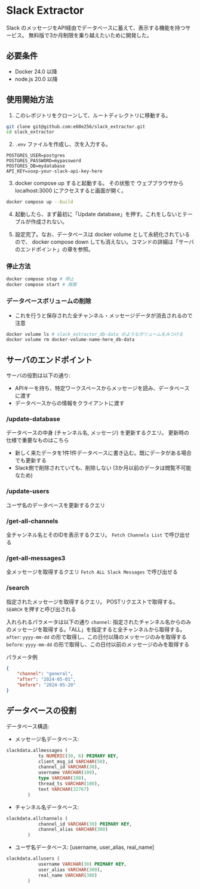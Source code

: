 # Slack Extractor
Slack のメッセージをAPI経由でデータベースに蓄えて、表示する機能を持つサービス。
無料版で3か月制限を乗り越えたいために開発した。

## 必要条件
- Docker 24.0 以降
- node.js 20.0 以降

## 使用開始方法
1. このレポジトリをクローンして、ルートディレクトリに移動する。
```bash
git clone git@github.com:e60e256/slack_extractor.git
cd slack_extractor
```

2. `.env` ファイルを作成し、次を入力する。

```
POSTGRES_USER=postgres
POSTGRES_PASSWORD=mypassword
POSTGRES_DB=mydatabase
API_KEY=xoxp-your-slack-api-key-here
```

3. docker compose up すると起動する。
その状態で ウェブブラウザから localhost:3000 にアクセスすると画面が開く。

```bash
docker compose up --build
```

4. 起動したら、まず最初に「Update database」を押す。これをしないとテーブルが作成されない。

5. 設定完了。なお、データベースは docker volume として永続化されているので、
docker compose down しても消えない。コマンドの詳細は「サーバのエンドポイント」の章を参照。

### 停止方法

```bash
docker compose stop # 停止
docker compose start # 再開
```

### データベースボリュームの削除
- これを行うと保存された全チャンネル・メッセージデータが消去されるので注意

```bash
docker volume ls # slack_extractor_db-data のようなボリュームをみつける
docker volume rm docker-volume-name-here_db-data
```

## サーバのエンドポイント
サーバの役割は以下の通り:
- APIキーを持ち、特定ワークスペースからメッセージを読み、データベースに渡す
- データベースからの情報をクライアントに渡す

### /update-database
データベースの中身 (チャンネル名, メッセージ) を更新するクエリ。
更新時の仕様で重要なものはこちら
- 新しく来たデータを1件1件データベースに書き込む。既にデータがある場合でも更新する
- Slack側で削除されていても、削除しない (3か月以前のデータは閲覧不可能なため)

### /update-users
ユーザ名のデータベースを更新するクエリ

### /get-all-channels
全チャンネル名とそのIDを表示するクエリ。 
`Fetch Channels List` で呼び出せる

### /get-all-messages3
全メッセージを取得するクエリ
`Fetch ALL Slack Messages` で呼び出せる

### /search
指定されたメッセージを取得するクエリ。
POSTリクエストで取得する。
`SEARCH` を押すと呼び出される

入れられるパラメータは以下の通り
`channel`: 指定されたチャンネル名からのみのメッセージを取得する。「ALL」を指定すると全チャンネルから取得する。
`after`: `yyyy-mm-dd` の形で取得し、この日付以降のメッセージのみを取得する
`before`: `yyyy-mm-dd` の形で取得し、この日付以前のメッセージのみを取得する

パラメータ例
```json
{
    "channel": "general",
    "after": "2024-05-01",
    "before": "2024-05-20"
}
```

## データベースの役割

データベース構造:
- メッセージ名データベース: 
```sql
slackdata.allmessages (
            ts NUMERIC(30, 6) PRIMARY KEY,
            client_msg_id VARCHAR(50),
            channel_id VARCHAR(30),
            username VARCHAR(100),
            type VARCHAR(100),
            thread_ts VARCHAR(100),
            text VARCHAR(32767)
        )
```

- チャンネル名データベース:
```sql
slackdata.allchannels (
            channel_id VARCHAR(30) PRIMARY KEY,
            channel_alias VARCHAR(300)
        )
```

- ユーザ名データベース: [username, user_alias, real_name]
```sql
slackdata.allusers (
            username VARCHAR(30) PRIMARY KEY,
            user_alias VARCHAR(300),
            real_name VARCHAR(300)
        )
```

